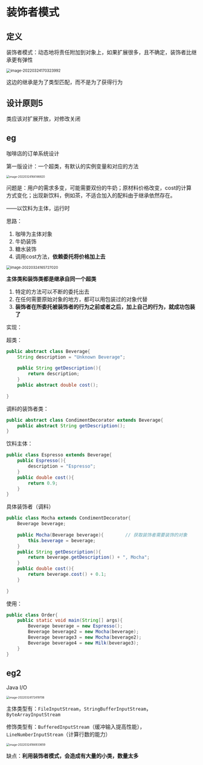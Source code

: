 # 装饰者模式

## 定义

装饰者模式：动态地将责任附加到对象上，如果扩展很多，且不确定，装饰者比继承更有弹性

<img src="pic\image-20220324170323992.png" alt="image-20220324170323992" style="zoom:70%;" />

这边的继承是为了类型匹配，而不是为了获得行为

## 设计原则5

类应该对扩展开放，对修改关闭

## eg

咖啡店的订单系统设计

第一版设计：一个超类，有默认的实例变量和对应的方法

<img src="pic\image-20220324164146820.png" alt="image-20220324164146820" style="zoom:50%;" />

问题是：用户的需求多变，可能需要双份的牛奶；原材料价格改变，cost的计算方式变化；出现新饮料，例如茶，不适合加入的配料由于继承依然存在。

——以饮料为主体，运行时

思路：

1. 咖啡为主体对象
2. 牛奶装饰
3. 糖水装饰
4. 调用cost方法，**依赖委托将价格加上去**

<img src="pic\image-20220324165727020.png" alt="image-20220324165727020" style="zoom:67%;" />

**主体类和装饰类都是继承自同一个超类**

1. 特定的方法可以不断的委托出去
2. 在任何需要原始对象的地方，都可以用包装过的对象代替
3. **装饰者在所委托被装饰者的行为之前或者之后，加上自己的行为，就成功包装了**

实现：

超类：

```java
public abstract class Beverage{
    String description = "Unknown Beverage";
    
    public String getDescription(){
        return description;
    }
    public abstract double cost();
    
}
```

调料的装饰者类：

```java
public abstract class CondimentDecorator extends Beverage{
    public abstract String getDescription();
}
```

饮料主体：

```java
public class Espresso extends Beverage{
    public Espresso(){
        description = "Espresso";
    }
    public double cost(){
        return 0.9;
    }
}
```

具体装饰者（调料）

```java
public class Mocha extends CondimentDecorator{
    Beverage beverage;
    
    public Mocha(Beverage beverage){		// 获取装饰者需要装饰的对象
        this.beverage = beverage;
    }
    public String getDescription(){
        return beverage.getDescription() + ", Mocha";
    }
    public double cost(){
        return beverage.cost() + 0.1;
    }
    
}
```

使用：

```java
public class Order{
    public static void main(String[] args){
        Beverage beverage = new Espresso();
        Beverage beverage2 = new Mocha(beverage);
        Beverage beverage3 = new Mocha(beverage2);
        Beverage beverage4 = new Milk(beverage3);
    }
}
```

## eg2

Java I/O

<img src="pic\image-20220324172419706.png" alt="image-20220324172419706" style="zoom:50%;" />

主体类型有：`FileInputStream`，`StringBufferInputStream`，`ByteArrayInputStream`

修饰类型有：`BufferedInputStream`（缓冲输入提高性能），`LineNumberInputStream`（计算行数的能力）

<img src="pic\image-20220324184933659.png" alt="image-20220324184933659" style="zoom:50%;" />

缺点：**利用装饰者模式，会造成有大量的小类，数量太多**

